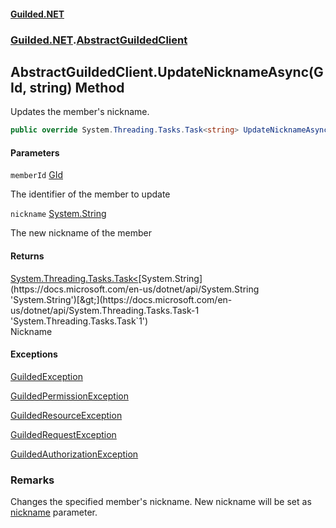 
#### [Guilded.NET](Guilded_NET 'Guilded.NET')
### [Guilded.NET](Guilded_NET#Guilded_NET 'Guilded.NET').[AbstractGuildedClient](AbstractGuildedClient 'Guilded.NET.AbstractGuildedClient')
## AbstractGuildedClient.UpdateNicknameAsync(GId, string) Method

Updates the member's nickname.
```csharp
public override System.Threading.Tasks.Task<string> UpdateNicknameAsync(Guilded.NET.Base.GId memberId, string nickname);
```

#### Parameters

<a name='Guilded_NET_AbstractGuildedClient_UpdateNicknameAsync(Guilded_NET_Base_GId_string)_memberId'></a>
`memberId` [GId](https://guilded-net.github.io/references/GId 'Guilded.NET.Base.GId')

The identifier of the member to update

<a name='Guilded_NET_AbstractGuildedClient_UpdateNicknameAsync(Guilded_NET_Base_GId_string)_nickname'></a>
`nickname` [System.String](https://docs.microsoft.com/en-us/dotnet/api/System.String 'System.String')

The new nickname of the member


#### Returns
[System.Threading.Tasks.Task&lt;](https://docs.microsoft.com/en-us/dotnet/api/System.Threading.Tasks.Task-1 'System.Threading.Tasks.Task`1')[System.String](https://docs.microsoft.com/en-us/dotnet/api/System.String 'System.String')[&gt;](https://docs.microsoft.com/en-us/dotnet/api/System.Threading.Tasks.Task-1 'System.Threading.Tasks.Task`1')  
Nickname


#### Exceptions

[GuildedException](https://guilded-net.github.io/references/GuildedException 'Guilded.NET.Base.GuildedException')

[GuildedPermissionException](https://guilded-net.github.io/references/GuildedPermissionException 'Guilded.NET.Base.GuildedPermissionException')

[GuildedResourceException](https://guilded-net.github.io/references/GuildedResourceException 'Guilded.NET.Base.GuildedResourceException')

[GuildedRequestException](https://guilded-net.github.io/references/GuildedRequestException 'Guilded.NET.Base.GuildedRequestException')

[GuildedAuthorizationException](https://guilded-net.github.io/references/GuildedAuthorizationException 'Guilded.NET.Base.GuildedAuthorizationException')

### Remarks
  
Changes the specified member's nickname. New nickname will be set as [nickname](AbstractGuildedClient_UpdateNicknameAsync(GId_string)#Guilded_NET_AbstractGuildedClient_UpdateNicknameAsync(Guilded_NET_Base_GId_string)_nickname 'Guilded.NET.AbstractGuildedClient.UpdateNicknameAsync(Guilded.NET.Base.GId, string).nickname') parameter.